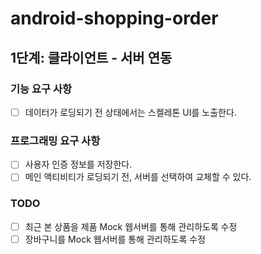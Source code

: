 # android-shopping-order


## 1단계:  클라이언트 - 서버 연동

### 기능 요구 사항
-[ ] 데이터가 로딩되기 전 상태에서는 스켈레톤 UI를 노출한다.

### 프로그래밍 요구 사항
-[ ] 사용자 인증 정보를 저장한다.
-[ ] 메인 액티비티가 로딩되기 전, 서버를 선택하여 교체할 수 있다.

### TODO
- [ ] 최근 본 상품을 제품 Mock 웹서버를 통해 관리하도록 수정
- [ ] 장바구니를 Mock 웹서버를 통해 관리하도록 수정
